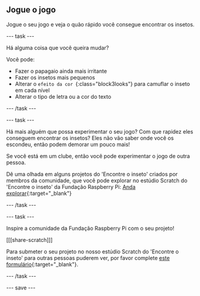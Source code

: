 ## Jogue o jogo

Jogue o seu jogo e veja o quão rápido você consegue encontrar os insetos.

--- task ---

Há alguma coisa que você queira mudar?

Você pode:
- Fazer o papagaio ainda mais irritante
- Fazer os insetos mais pequenos
- Alterar o `efeito da cor `{:class="block3looks"} para camuflar o inseto em cada nível
- Alterar o tipo de letra ou a cor do texto

--- /task ---

--- task ---

Há mais alguém que possa experimentar o seu jogo? Com que rapidez eles conseguem encontrar os insetos? Eles não vão saber onde você os escondeu, então podem demorar um pouco mais!

Se você está em um clube, então você pode experimentar o jogo de outra pessoa.

Dê uma olhada em alguns projetos do 'Encontre o inseto' criados por membros da comunidade, que você pode explorar no estúdio Scratch do 'Encontre o inseto' da Fundação Raspberry Pi: [Anda explorar](https://scratch.mit.edu/studios/29005236/){:target="_blank"}

--- /task ---

--- task ---

Inspire a comunidade da Fundação Raspberry Pi com o seu projeto!

[[[share-scratch]]]

Para submeter o seu projeto no nosso estúdio Scratch do 'Encontre o inseto' para outras pessoas puderem ver, por favor complete [este formulário](https://form.raspberrypi.org/f/community-project-submissions){:target="_blank"}.

--- /task ---

--- save ---

